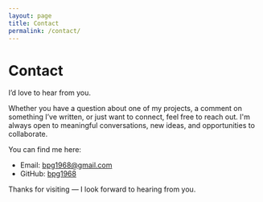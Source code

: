 ```yaml
---
layout: page
title: Contact
permalink: /contact/
---
```


# Contact

I’d love to hear from you.

Whether you have a question about one of my projects, a comment on something I’ve written, or just want to connect, feel free to reach out. I'm always open to meaningful conversations, new ideas, and opportunities to collaborate.

You can find me here:

- Email: [bpg1968@gmail.com](mailto:bpg1968@gmail.com)
- GitHub: [bpg1968](https://github.com/bpg1968)

Thanks for visiting — I look forward to hearing from you.
